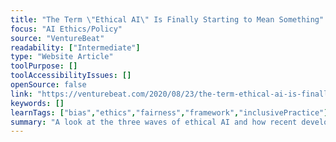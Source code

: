 ```yaml
---
title: "The Term \"Ethical AI\" Is Finally Starting to Mean Something"
focus: "AI Ethics/Policy"
source: "VentureBeat"
readability: ["Intermediate"]
type: "Website Article"
toolPurpose: []
toolAccessibilityIssues: []
openSource: false
link: "https://venturebeat.com/2020/08/23/the-term-ethical-ai-is-finally-starting-to-mean-something/"
keywords: []
learnTags: ["bias","ethics","fairness","framework","inclusivePractice"]
summary: "A look at the three waves of ethical AI and how recent developments are shaping the focus of its most recent iteration. "
---
```


